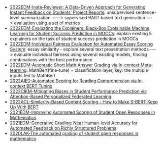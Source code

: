 - [2022EDM-Insta-Reviewer: A Data-Driven Approach for Generating Instant Feedback on Students’ Project Reports](https://educationaldatamining.org/edm2022/proceedings/2022.EDM-long-papers.1/index.html): unsupervised sentence-level summarization ---> supervised BART based text generation ---> evaluation using a set of metrics
- [2022EDM-Evaluating the Explainers: Black-Box Explainable Machine Learning for Student Success Prediction in MOOCs](https://educationaldatamining.org/edm2022/proceedings/2022.EDM-long-papers.9/index.html): explain existing 5 explainers on the task of student success prediction in MOOCs
- [2022EDM-Individual Fairness Evaluation for Automated Essay Scoring System](https://educationaldatamining.org/edm2022/proceedings/2022.EDM-long-papers.18/index.html): essay similarity - explore several text presentation methods ---> evaluate individual fairness using several existing models, finding combinations with the best performance
- [2022EDM-Automatic Short Math Answer Grading via In-context Meta-learning](https://educationaldatamining.org/edm2022/proceedings/2022.EDM-long-papers.11/index.html): MathBert(fine-tune) + classification layer, key: the multiple inputs fed to MathBert
- [2022AIED-Automated Scoring for Reading Comprehension via In-context BERT Tuning](https://arxiv.org/pdf/2205.09864.pdf)
- [2022CIKM-Mitigating Biases in Student Performance Prediction via Attention-Based Personalized Federated Learning](https://arxiv.org/ftp/arxiv/papers/2208/2208.01182.pdf)
- [2022ACL-Similarity-Based Content Scoring - How to Make S-BERT Keep Up With BERT](https://arxiv.org/pdf/2205.09864.pdf)
- [2021EDM-Improving Automated Scoring of Student Open Responses in Mathematics](https://educationaldatamining.org/EDM2021/virtual/static/pdf/EDM21_paper_188.pdf)
- [2021EDM-Generative Grading: Near Human-level Accuracy for Automated Feedback on Richly Structured Problems](https://files.eric.ed.gov/fulltext/ED615516.pdf)
- [2020LAK-The automated grading of student open responses in mathematics](https://dl.acm.org/doi/10.1145/3375462.3375523)
